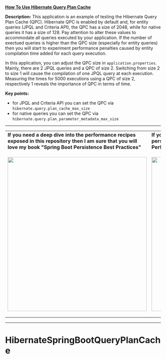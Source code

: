 **[How To Use Hibernate Query Plan Cache](https://github.com/AnghelLeonard/Hibernate-SpringBoot/tree/master/HibernateSpringBootQueryPlanCache)**
 
**Description:** This application is an example of testing the Hibernate Query Plan Cache (QPC). Hibernate QPC is enabled by default and, for entity queries (JPQL and Criteria API), the QPC has a size of 2048, while for native queries it has a size of 128. Pay attention to alter these values to accommodate all queries
 executed by your application. If the number of exectued queries is higher than the QPC size (especially for entity queries) then you will start to experiment performance penalties caused by entity compilation time added for each query execution. 
 
 In this application, you can adjust the QPC size in `application.properties`. Mainly, there are 2 JPQL queries and a QPC of size 2. Switching from size 2 to size 1 will cause the compilation of one JPQL query at each execution. Measuring the times for 5000 executions using a QPC of size 2, respectively 1 reveals the importance of QPC in terms of time.

**Key points:**
- for JPQL and Criteria API you can set the QPC via `hibernate.query.plan_cache_max_size`
- for native queries you can set the QPC via `hibernate.query.plan_parameter_metadata_max_size`
     
-----------------------------------------------------------------------------------------------------------------------    
<table>
     <tr><td><b>If you need a deep dive into the performance recipes exposed in this repository then I am sure that you will love my book "Spring Boot Persistence Best Practices"</b></td><td><b>If you need a hand of tips and illustrations of 100+ Java persistence performance issues then "Java Persistence Performance Illustrated Guide" is for you.</b></td></tr>
     <tr><td>
<a href="https://www.apress.com/us/book/9781484256251"><p align="left"><img src="https://github.com/AnghelLeonard/Hibernate-SpringBoot/blob/master/Spring%20Boot%20Persistence%20Best%20Practices.jpg" height="500" width="450"/></p></a>
</td><td>
<a href="https://leanpub.com/java-persistence-performance-illustrated-guide"><p align="right"><img src="https://github.com/AnghelLeonard/Hibernate-SpringBoot/blob/master/Java%20Persistence%20Performance%20Illustrated%20Guide.jpg" height="500" width="450"/></p></a>
</td></tr></table>

-----------------------------------------------------------------------------------------------------------------------    
# HibernateSpringBootQueryPlanCache
